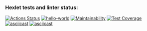 ### Hexlet tests and linter status:
[![Actions Status](https://github.com/AndryushchenkoAnton/frontend-project-46/workflows/hexlet-check/badge.svg)](https://github.com/AndryushchenkoAnton/frontend-project-46/actions)
[![hello-world](https://github.com/AndryushchenkoAnton/frontend-project-46/actions/workflows/main.yml/badge.svg)](https://github.com/AndryushchenkoAnton/frontend-project-46/actions/workflows/main.yml)
[![Maintainability](https://api.codeclimate.com/v1/badges/883c52e21d42b9fc209c/maintainability)](https://codeclimate.com/github/AndryushchenkoAnton/frontend-project-46/maintainability)
[![Test Coverage](https://api.codeclimate.com/v1/badges/883c52e21d42b9fc209c/test_coverage)](https://codeclimate.com/github/AndryushchenkoAnton/frontend-project-46/test_coverage)
[![asciicast](https://asciinema.org/a/GEGsqnzQIqtWqjwnd28kS2gFF.svg)](https://asciinema.org/a/GEGsqnzQIqtWqjwnd28kS2gFF)
[![asciicast](https://asciinema.org/a/heRC6htmwWjFKyT57pEvsGOHS.svg)](https://asciinema.org/a/heRC6htmwWjFKyT57pEvsGOHS)